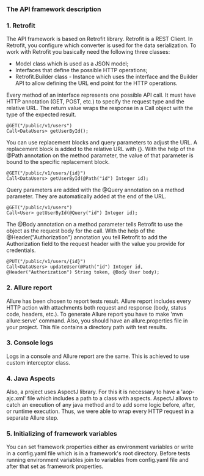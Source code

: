 ### The API framework description
### 1. Retrofit
The API framework is based on Retrofit library. Retrofit is a REST Client. In Retrofit, you configure which converter is used for the data serialization.
To work with Retrofit you basically need the following three classes:

- Model class which is used as a JSON model;
- Interfaces that define the possible HTTP operations;
- Retrofit.Builder class - Instance which uses the interface and the Builder API to allow defining the URL end point for the HTTP operations.

Every method of an interface represents one possible API call. It must have HTTP annotation (GET, POST, etc.) to specify the request type and the relative URL. 
The return value wraps the response in a Call object with the type of the expected result.
    
    @GET("/public/v1/users")
    Call<DataUsers> getUserById();

You can use replacement blocks and query parameters to adjust the URL. A replacement block is added to the relative URL with {}. 
With the help of the @Path annotation on the method parameter, the value of that parameter is bound to the specific replacement block.

    @GET("/public/v1/users/{id}")
    Call<DataUsers> getUserById(@Path("id") Integer id);

Query parameters are added with the @Query annotation on a method parameter. They are automatically added at the end of the URL.

    @GET("/public/v1/users")
    Call<User> getUserById(@Query("id") Integer id);

The @Body annotation on a method parameter tells Retrofit to use the object as the request body for the call.
With the help of the @Header("Authorization") annotation you tell Retrofit to add the Authorization field to the request header with the value you provide for credentials.

    @PUT("/public/v1/users/{id}")
    Call<DataUsers> updateUser(@Path("id") Integer id, @Header("Authorization") String token, @Body User body);

### 2. Allure report
Allure has been chosen to report tests result. Allure report includes every HTTP action with attachments both request and response (body, status code, headers, etc.). 
To generate Allure report you have to make 'mvn allure:serve' command. Also, you should have an allure.properties file in your project. 
This file contains a directory path with test results.

### 3. Console logs
Logs in a console and Allure report are the same. This is achieved to use custom interceptor class.

### 4. Java Aspects
Also, a project uses AspectJ library. For this it is necessary to have a 'aop-ajc.xml' file which includes a path to a class with aspects.
AspectJ allows to catch an execution of any java method and to add some logic before, after, or runtime execution. 
Thus, we were able to wrap every HTTP request in a separate Allure step.

### 5. Initializing of framework variables

You can set framework properties either as environment variables or write in a config.yaml file which is in a framework's root directory.
Before tests running environment variables join to variables from config.yaml file and after that set as framework properties.